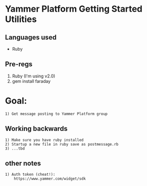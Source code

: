 # Yammer Platform Getting Started Utilities

## Languages used
- Ruby

## Pre-regs
1) Ruby (I'm using v2.0)
1) gem install faraday




# Goal:
    1) Get message posting to Yammer Platform group

## Working backwards

    1) Make sure you have ruby installed
    2) Startup a new file in ruby save as postmessage.rb
    3) ...tbd



## other notes

    1) Auth token (cheat!):
        https://www.yammer.com/widget/sdk
